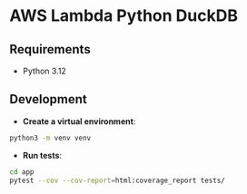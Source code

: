 # AWS Lambda Python DuckDB

## Requirements

- Python 3.12

## Development

- **Create a virtual environment**:

```sh
python3 -m venv venv
```

- **Run tests**:

```sh
cd app
pytest --cov --cov-report=html:coverage_report tests/
```
